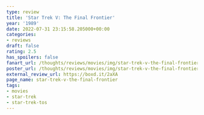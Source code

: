```yaml
---
type: review
title: 'Star Trek V: The Final Frontier'
year: '1989'
date: 2022-07-31 23:15:58.205000+00:00
categories:
- reviews
draft: false
rating: 2.5
has_spoilers: false
fanart_url: /thoughts/reviews/movies/img/star-trek-v-the-final-frontier_fanart.png
poster_url: /thoughts/reviews/movies/img/star-trek-v-the-final-frontier_poster.png
external_review_url: https://boxd.it/2aXA
page_name: star-trek-v-the-final-frontier
tags:
- movies
- star-trek
- star-trek-tos
---
```


